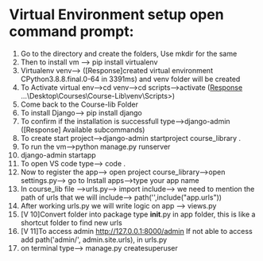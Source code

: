 # Virtual Environment setup open command prompt:
1) Go to the directory and create the folders, Use mkdir for the same
2) Then to install vm --> pip install virtualenv
3) Virtualenv venv--> ([Response]created virtual environment CPython3.8.8.final.0-64 in 3391ms) and venv folder will be created 
4) To Activate virtual env-->cd venv-->cd scripts-->activate ([Response](venv) ...\Desktop\Courses\Course-Lib\venv\Scripts>)
5) Come back to the Course-lib Folder
6) To install Django--> pip install django
7) To confirm if the installation is successfull type-->django-admin ([Response] Available subcommands)
8) To create start project-->django-admin startproject course_library .
9) To run the vm-->python manage.py runserver
10) django-admin startapp <app name>
11) To open VS code type--> code .
12) Now to register the app--> open project course_library-->open settings.py--> go to Install apps-->type your app name
13) In course_lib file -->urls.py--> import include--> we need to mention the path of urls that we will include--> path('',include("app.urls"))
14) After working urls.py we will write logic on app --> views.py
15) [V 10]Convert folder into package type __init__.py in app folder, this is like a shortcut folder to find new urls
16) [V 11]To access admin http://127.0.0.1:8000/admin If not able to access add path('admin/', admin.site.urls), in urls.py
17) on terminal type--> manage.py createsuperuser  
